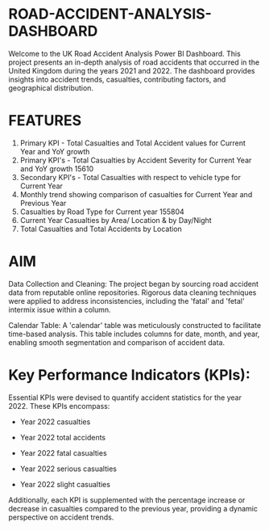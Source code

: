 # ROAD-ACCIDENT-ANALYSIS-DASHBOARD
Welcome to the UK Road Accident Analysis Power BI Dashboard. This project presents an in-depth analysis of road accidents that occurred in the United Kingdom during the years 2021 and 2022. The dashboard provides insights into accident trends, casualties, contributing factors, and geographical distribution.

# FEATURES
1. Primary KPI - Total Casualties and Total Accident values for Current Year and YoY growth
2. Primary KPI's - Total Casualties by Accident Severity for Current Year and YoY growth 15610
3. Secondary KPI's - Total Casualties with respect to vehicle type for Current Year
4. Monthly trend showing comparison of casualties for Current Year and Previous Year
5. Casualties by Road Type for Current year
155804
6. Current Year Casualties by Area/ Location & by Day/Night
7. Total Casualties and Total Accidents by Location

# AIM
Data Collection and Cleaning: The project began by sourcing road accident data from reputable online repositories. Rigorous data cleaning techniques were applied to address inconsistencies, including the 'fatal' and 'fetal' intermix issue within a column.

Calendar Table: A 'calendar' table was meticulously constructed to facilitate time-based analysis. This table includes columns for date, month, and year, enabling smooth segmentation and comparison of accident data.

# Key Performance Indicators (KPIs):

Essential KPIs were devised to quantify accident statistics for the year 2022. These KPIs encompass:

* Year 2022 casualties

* Year 2022 total accidents

* Year 2022 fatal casualties

* Year 2022 serious casualties

* Year 2022 slight casualties

Additionally, each KPI is supplemented with the percentage increase or decrease in casualties compared to the previous year, providing a dynamic perspective on accident trends.



